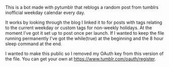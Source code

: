 This is a bot made with pytumblr that reblogs a random post from tumblrs inofficial weekday calendar every day.

It works by looking through the blog I linked it to for posts with tags relating to the current weekday or custom tags for non-weekly holidays.
At the moment I've got it set up to post once per launch. If I wanted to keep the file running permanently I've got the while(true) at the beginning and the 8 hour sleep command at the end.

I wanted to make this public so I removed my OAuth key from this version of the file.
You can get your own at https://www.tumblr.com/oauth/register.
